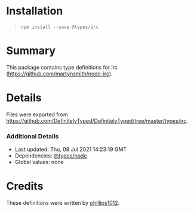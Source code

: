 # Installation
> `npm install --save @types/irc`

# Summary
This package contains type definitions for irc (https://github.com/martynsmith/node-irc).

# Details
Files were exported from https://github.com/DefinitelyTyped/DefinitelyTyped/tree/master/types/irc.

### Additional Details
 * Last updated: Thu, 08 Jul 2021 14:23:19 GMT
 * Dependencies: [@types/node](https://npmjs.com/package/@types/node)
 * Global values: none

# Credits
These definitions were written by [phillips1012](https://github.com/phillips1012).
